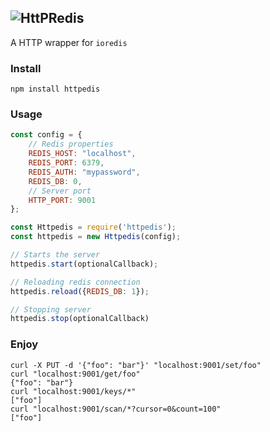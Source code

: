 ## ![HttPRedis](https://github.com/tbouchnafa/httpedis/blob/master/assets/httpedis-logo.png)

A HTTP wrapper for `ioredis`

### Install 
```jshelllanguage
npm install httpedis
```
### Usage 

```js
const config = {
    // Redis properties 
    REDIS_HOST: "localhost",
    REDIS_PORT: 6379,
    REDIS_AUTH: "mypassword", 
    REDIS_DB: 0, 
    // Server port
    HTTP_PORT: 9001
};

const Httpedis = require('httpedis');
const httpedis = new Httpedis(config);

// Starts the server
httpedis.start(optionalCallback);

// Reloading redis connection 
httpedis.reload({REDIS_DB: 1});

// Stopping server 
httpedis.stop(optionalCallback)
```
### Enjoy
```shell 
curl -X PUT -d '{"foo": "bar"}' "localhost:9001/set/foo" 
curl "localhost:9001/get/foo" 
{"foo": "bar"}
curl "localhost:9001/keys/*" 
["foo"]
curl "localhost:9001/scan/*?cursor=0&count=100" 
["foo"]
```
